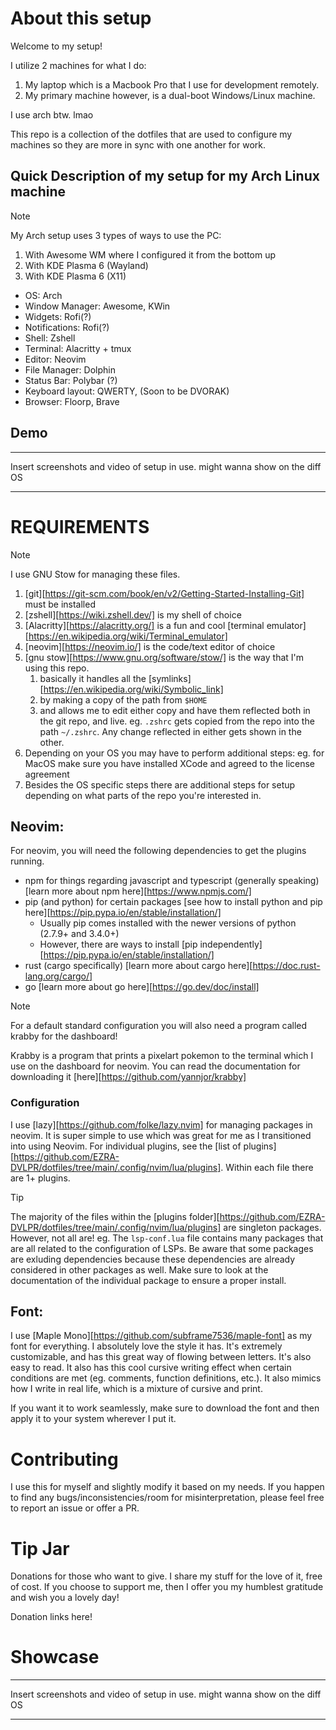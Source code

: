 # About this setup

Welcome to my setup!

I utilize 2 machines for what I do:
1. My laptop which is a Macbook Pro that I use for development remotely.
2. My primary machine however, is a dual-boot Windows/Linux machine.

I use arch btw. lmao

This repo is a collection of the dotfiles that are used to configure my machines so they are more in sync with one another for work.

## Quick Description of my setup for my Arch Linux machine

> [!Note]
> My Arch setup uses 3 types of ways to use the PC:
> 1. With Awesome WM where I configured it from the bottom up
> 2. With KDE Plasma 6 (Wayland)
> 3. With KDE Plasma 6 (X11)

- OS: Arch
- Window Manager: Awesome, KWin
- Widgets: Rofi(?)
- Notifications: Rofi(?)
- Shell: Zshell
- Terminal: Alacritty + tmux
- Editor: Neovim
- File Manager: Dolphin
- Status Bar: Polybar (?)
- Keyboard layout: QWERTY, (Soon to be DVORAK)
- Browser: Floorp, Brave

## Demo

***
Insert screenshots and video of setup in use. might wanna show on the diff OS
***

# REQUIREMENTS 

>[!Note]
>I use GNU Stow for managing these files.

1. [git][https://git-scm.com/book/en/v2/Getting-Started-Installing-Git] must be installed 
2. [zshell][https://wiki.zshell.dev/] is my shell of choice
3. [Alacritty][https://alacritty.org/] is a fun and cool [terminal emulator][https://en.wikipedia.org/wiki/Terminal_emulator]
3. [neovim][https://neovim.io/] is the code/text editor of choice
4. [gnu stow][https://www.gnu.org/software/stow/] is the way that I'm using this repo. 
    1. basically it handles all the [symlinks][https://en.wikipedia.org/wiki/Symbolic_link]
    2. by making a copy of the path from `$HOME`
    3. and allows me to edit either copy and have them reflected both in the git repo, and live.
    eg. `.zshrc` gets copied from the repo into the path `~/.zshrc`. Any change reflected in either gets shown in the other.
5. Depending on your OS you may have to perform additional steps:
    eg. for MacOS make sure you have installed XCode and agreed to the license agreement
6. Besides the OS specific steps there are additional steps for setup depending on what parts of the repo you're interested in.

## Neovim:

For neovim, you will need the following dependencies to get the plugins running.

- npm for things regarding javascript and typescript (generally speaking) [learn more about npm here][https://www.npmjs.com/]
- pip (and python) for certain packages [see how to install python and pip here][https://pip.pypa.io/en/stable/installation/]
    - Usually pip comes installed with the newer versions of python (2.7.9+ and 3.4.0+)
    - However, there are ways to install [pip independently][https://pip.pypa.io/en/stable/installation/]
- rust (cargo specifically) [learn more about cargo here][https://doc.rust-lang.org/cargo/]
- go [learn more about go here][https://go.dev/doc/install]

> [!Note]
> For a default standard configuration you will also need a program called krabby for the dashboard!

Krabby is a program that prints a pixelart pokemon to the terminal which I use on the dashboard for neovim.
You can read the documentation for downloading it [here][https://github.com/yannjor/krabby]

### Configuration

I use [lazy][https://github.com/folke/lazy.nvim] for managing packages in neovim.
It is super simple to use which was great for me as I transitioned into using Neovim.
For individual plugins, see the [list of plugins][https://github.com/EZRA-DVLPR/dotfiles/tree/main/.config/nvim/lua/plugins].
Within each file there are 1+ plugins.

> [!Tip]
> The majority of the files within the [plugins folder][https://github.com/EZRA-DVLPR/dotfiles/tree/main/.config/nvim/lua/plugins] are singleton packages. 
> However, not all are!
> eg. The `lsp-conf.lua` file contains many packages that are all related to the configuration of LSPs.
> Be aware that some packages are exluding dependencies because these dependencies are already considered in other packages as well.
> Make sure to look at the documentation of the individual package to ensure a proper install.

## Font:

I use [Maple Mono][https://github.com/subframe7536/maple-font] as my font for everything.
I absolutely love the style it has.
It's extremely customizable, and has this great way of flowing between letters.
It's also easy to read.
It also has this cool cursive writing effect when certain conditions are met (eg. comments, function definitions, etc.).
It also mimics how I write in real life, which is a mixture of cursive and print.

If you want it to work seamlessly, make sure to download the font and then apply it to your system wherever I put it.

# Contributing

I use this for myself and slightly modify it based on my needs.
If you happen to find any bugs/inconsistencies/room for misinterpretation, please feel free to report an issue or offer a PR.

# Tip Jar

Donations for those who want to give.
I share my stuff for the love of it, free of cost.
If you choose to support me, then I offer you my humblest gratitude and wish you a lovely day!

Donation links here!

# Showcase

***
Insert screenshots and video of setup in use. might wanna show on the diff OS
***
